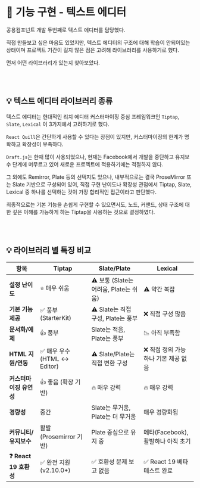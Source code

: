 # 📝 기능 구현 - 텍스트 에디터

공용컴포넌트 개발 두번째로 텍스트 에디터를 담당했다.

직접 만들보고 싶은 마음도 있었지만, 텍스트 에디터의 구조에 대해 학습이 안되어있는 상태이며 프로젝트 기간이 길지 않은 점은 고려해 라이브러리를 사용하기로 했다.

먼저 어떤 라이브러리가 있는지 찾아보았다.

<br></br>

## 💡 텍스트 에디터 라이브러리 종류

텍스트 에디터는 현대적인 리치 에디터 커스터마이징 중심 프레임워크인 `Tiptap`, `Slate`, `Lexical` 이 3가지에서 고려하기로 했다.

`React Quill`은 간단하게 사용할 수 있다는 장점이 있지만, 커스터마이징의 한계가 명확하고 확장성이 부족하다.

`Draft.js`는 한때 많이 사용되었으나, 현재는 Facebook에서 개발을 중단하고 유지보수 단계에 머무르고 있어 새로운 프로젝트에 적용하기에는 적절하지 않다.

그 외에도 Remirror, Plate 등의 선택지도 있으나, 내부적으로는 결국 ProseMirror 또는 Slate 기반으로 구성되어 있어,
직접 구현 난이도나 확장성 관점에서 Tiptap, Slate, Lexical 중 하나를 선택하는 것이 가장 합리적인 접근이라고 판단했다.

최종적으로는 기본 기능을 손쉽게 구현할 수 있으면서도, 노드, 커맨드, 상태 구조에 대한 깊은 이해를 가능하게 하는 Tiptap을 사용하는 것으로 결정하였다.

<br></br>

## 💡 라이브러리 별 특징 비교

| 항목 | **Tiptap** | **Slate/Plate** | **Lexical** |
| --- | --- | --- | --- |
| **설정 난이도** | ⭐ 매우 쉬움 | ⚠️ 보통 (Slate는 어려움, Plate는 쉬움) | ⚠️ 약간 복잡 |
| **기본 기능 제공** | ✅ 풍부 (StarterKit) | ⚠️ Slate는 직접 구성, Plate는 풍부 | ❌ 직접 구성 많음 |
| **문서화/예제** | 👍 풍부 | Slate는 적음, Plate는 풍부 | 📉 아직 부족함 |
| **HTML 지원/연동** | ✅ 매우 우수 (HTML ↔ Editor) | ⚠️ Slate/Plate는 직접 변환 구성 | ❌ 직접 정의 가능하나 기본 제공 없음 |
| **커스터마이징 유연성** | 👍 좋음 (확장 기반) | 🔥 매우 강력 | 🔥 매우 강력 |
| **경량성** | 중간 | Slate는 무거움, Plate는 더 무거움 | 매우 경량화됨 |
| **커뮤니티/유지보수** | 활발 (Prosemirror 기반) | Plate 중심으로 유지 중 | 메타(Facebook), 활발하나 아직 초기 |
| **❓ React 19 호환성** | ✅ 완전 지원 (v2.10.0+) | ✅ 호환성 문제 보고 없음 | ✅ React 19 베타 테스트 완료 |
